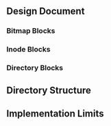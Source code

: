 ## Design Document

### Bitmap Blocks

### Inode Blocks

### Directory Blocks

## Directory Structure

## Implementation Limits